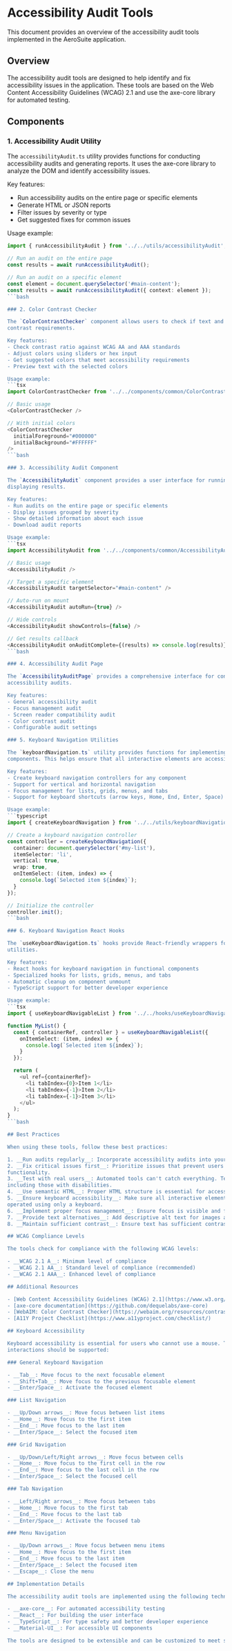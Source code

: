 # Accessibility Audit Tools

This document provides an overview of the accessibility audit tools implemented in the AeroSuite
application.

## Overview

The accessibility audit tools are designed to help identify and fix accessibility issues in the
application. These tools are based on the Web Content Accessibility Guidelines (WCAG) 2.1 and use
the axe-core library for automated testing.

## Components

### 1. Accessibility Audit Utility

The `accessibilityAudit.ts` utility provides functions for conducting accessibility audits and
generating reports. It uses the axe-core library to analyze the DOM and identify accessibility
issues.

Key features:
- Run accessibility audits on the entire page or specific elements
- Generate HTML or JSON reports
- Filter issues by severity or type
- Get suggested fixes for common issues

Usage example:
```typescript
import { runAccessibilityAudit } from '../../utils/accessibilityAudit';

// Run an audit on the entire page
const results = await runAccessibilityAudit();

// Run an audit on a specific element
const element = document.querySelector('#main-content');
const results = await runAccessibilityAudit({ context: element });
```bash

### 2. Color Contrast Checker

The `ColorContrastChecker` component allows users to check if text and background colors meet WCAG
contrast requirements.

Key features:
- Check contrast ratio against WCAG AA and AAA standards
- Adjust colors using sliders or hex input
- Get suggested colors that meet accessibility requirements
- Preview text with the selected colors

Usage example:
```tsx
import ColorContrastChecker from '../../components/common/ColorContrastChecker';

// Basic usage
<ColorContrastChecker />

// With initial colors
<ColorContrastChecker
  initialForeground="#000000"
  initialBackground="#FFFFFF"
/>
```bash

### 3. Accessibility Audit Component

The `AccessibilityAudit` component provides a user interface for running accessibility audits and
displaying results.

Key features:
- Run audits on the entire page or specific elements
- Display issues grouped by severity
- Show detailed information about each issue
- Download audit reports

Usage example:
```tsx
import AccessibilityAudit from '../../components/common/AccessibilityAudit';

// Basic usage
<AccessibilityAudit />

// Target a specific element
<AccessibilityAudit targetSelector="#main-content" />

// Auto-run on mount
<AccessibilityAudit autoRun={true} />

// Hide controls
<AccessibilityAudit showControls={false} />

// Get results callback
<AccessibilityAudit onAuditComplete={(results) => console.log(results)} />
```bash

### 4. Accessibility Audit Page

The `AccessibilityAuditPage` provides a comprehensive interface for conducting different types of
accessibility audits.

Key features:
- General accessibility audit
- Focus management audit
- Screen reader compatibility audit
- Color contrast audit
- Configurable audit settings

### 5. Keyboard Navigation Utilities

The `keyboardNavigation.ts` utility provides functions for implementing keyboard navigation in
components. This helps ensure that all interactive elements are accessible to keyboard users.

Key features:
- Create keyboard navigation controllers for any component
- Support for vertical and horizontal navigation
- Focus management for lists, grids, menus, and tabs
- Support for keyboard shortcuts (arrow keys, Home, End, Enter, Space)

Usage example:
```typescript
import { createKeyboardNavigation } from '../../utils/keyboardNavigation';

// Create a keyboard navigation controller
const controller = createKeyboardNavigation({
  container: document.querySelector('#my-list'),
  itemSelector: 'li',
  vertical: true,
  wrap: true,
  onItemSelect: (item, index) => {
    console.log(`Selected item ${index}`);
  }
});

// Initialize the controller
controller.init();
```bash

### 6. Keyboard Navigation React Hooks

The `useKeyboardNavigation.ts` hooks provide React-friendly wrappers for the keyboard navigation
utilities.

Key features:
- React hooks for keyboard navigation in functional components
- Specialized hooks for lists, grids, menus, and tabs
- Automatic cleanup on component unmount
- TypeScript support for better developer experience

Usage example:
```tsx
import { useKeyboardNavigableList } from '../../hooks/useKeyboardNavigation';

function MyList() {
  const { containerRef, controller } = useKeyboardNavigableList({
    onItemSelect: (item, index) => {
      console.log(`Selected item ${index}`);
    }
  });

  return (
    <ul ref={containerRef}>
      <li tabIndex={0}>Item 1</li>
      <li tabIndex={-1}>Item 2</li>
      <li tabIndex={-1}>Item 3</li>
    </ul>
  );
}
```bash

## Best Practices

When using these tools, follow these best practices:

1. __Run audits regularly__: Incorporate accessibility audits into your development workflow.
2. __Fix critical issues first__: Prioritize issues that prevent users from accessing core
functionality.
3. __Test with real users__: Automated tools can't catch everything. Test with real users,
including those with disabilities.
4. __Use semantic HTML__: Proper HTML structure is essential for accessibility.
5. __Ensure keyboard accessibility__: Make sure all interactive elements can be accessed and
operated using only a keyboard.
6. __Implement proper focus management__: Ensure focus is visible and follows a logical order.
7. __Provide text alternatives__: Add descriptive alt text for images and other non-text content.
8. __Maintain sufficient contrast__: Ensure text has sufficient contrast against its background.

## WCAG Compliance Levels

The tools check for compliance with the following WCAG levels:

- __WCAG 2.1 A__: Minimum level of compliance
- __WCAG 2.1 AA__: Standard level of compliance (recommended)
- __WCAG 2.1 AAA__: Enhanced level of compliance

## Additional Resources

- [Web Content Accessibility Guidelines (WCAG) 2.1](https://www.w3.org/TR/WCAG21/)
- [axe-core documentation](https://github.com/dequelabs/axe-core)
- [WebAIM: Color Contrast Checker](https://webaim.org/resources/contrastchecker/)
- [A11Y Project Checklist](https://www.a11yproject.com/checklist/)

## Keyboard Accessibility

Keyboard accessibility is essential for users who cannot use a mouse. The following keyboard
interactions should be supported:

### General Keyboard Navigation

- __Tab__: Move focus to the next focusable element
- __Shift+Tab__: Move focus to the previous focusable element
- __Enter/Space__: Activate the focused element

### List Navigation

- __Up/Down arrows__: Move focus between list items
- __Home__: Move focus to the first item
- __End__: Move focus to the last item
- __Enter/Space__: Select the focused item

### Grid Navigation

- __Up/Down/Left/Right arrows__: Move focus between cells
- __Home__: Move focus to the first cell in the row
- __End__: Move focus to the last cell in the row
- __Enter/Space__: Select the focused cell

### Tab Navigation

- __Left/Right arrows__: Move focus between tabs
- __Home__: Move focus to the first tab
- __End__: Move focus to the last tab
- __Enter/Space__: Activate the focused tab

### Menu Navigation

- __Up/Down arrows__: Move focus between menu items
- __Home__: Move focus to the first item
- __End__: Move focus to the last item
- __Enter/Space__: Select the focused item
- __Escape__: Close the menu

## Implementation Details

The accessibility audit tools are implemented using the following technologies:

- __axe-core__: For automated accessibility testing
- __React__: For building the user interface
- __TypeScript__: For type safety and better developer experience
- __Material-UI__: For accessible UI components

The tools are designed to be extensible and can be customized to meet specific requirements.
